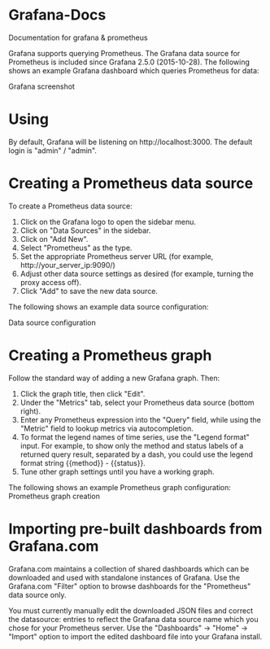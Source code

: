 # Grafana-Docs
Documentation for grafana &amp; prometheus

Grafana supports querying Prometheus. The Grafana data source for Prometheus is included since Grafana 2.5.0 (2015-10-28).
The following shows an example Grafana dashboard which queries Prometheus for data:

Grafana screenshot

# Using

By default, Grafana will be listening on http://localhost:3000. The default login is "admin" / "admin".

# Creating a Prometheus data source

To create a Prometheus data source:

   1. Click on the Grafana logo to open the sidebar menu.
   2. Click on "Data Sources" in the sidebar.
   3.  Click on "Add New".
   4. Select "Prometheus" as the type.
   5. Set the appropriate Prometheus server URL (for example, http://your_server_ip:9090/)
   6. Adjust other data source settings as desired (for example, turning the proxy access off).
   7. Click "Add" to save the new data source.
   
The following shows an example data source configuration:

Data source configuration

# Creating a Prometheus graph

Follow the standard way of adding a new Grafana graph. Then:

   1. Click the graph title, then click "Edit".
   2.  Under the "Metrics" tab, select your Prometheus data source (bottom right).
   3.  Enter any Prometheus expression into the "Query" field, while using the "Metric" field to lookup metrics via       autocompletion.
   4. To format the legend names of time series, use the "Legend format" input. For example, to show only the method and status labels of a returned query result, separated by a dash, you could use the legend format string {{method}} - {{status}}.
   5. Tune other graph settings until you have a working graph.

The following shows an example Prometheus graph configuration: Prometheus graph creation

# Importing pre-built dashboards from Grafana.com

Grafana.com maintains a collection of shared dashboards which can be downloaded and used with standalone instances of Grafana. Use the Grafana.com "Filter" option to browse dashboards for the "Prometheus" data source only.

You must currently manually edit the downloaded JSON files and correct the datasource: entries to reflect the Grafana data source name which you chose for your Prometheus server. Use the "Dashboards" → "Home" → "Import" option to import the edited dashboard file into your Grafana install.
